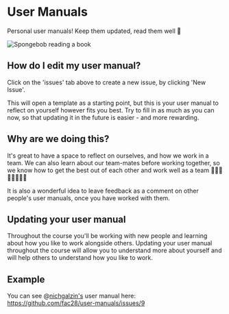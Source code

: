 # User Manuals

Personal user manuals! Keep them updated, read them well 📒

![Spongebob reading a book](https://media.giphy.com/media/WoWm8YzFQJg5i/giphy.gif)

## How do I edit my user manual?
Click on the 'issues' tab above to create a new issue, by clicking 'New Issue'.

This will open a template as a starting point, but this is your user manual to reflect on yourself however fits you best. Try to fill in as much as you can now, so that updating it in the future is easier - and more rewarding.

## Why are we doing this?
It's great to have a space to reflect on ourselves, and how we work in a team. We can also learn about our team-mates before working together, so we know how to get the best out of each other and work well as a team 🧑‍🤝‍🧑🧑🏼‍🤝‍🧑🏿

It is also a wonderful idea to leave feedback as a comment on other people's user manuals, once you have worked with them.

## Updating your user manual

Throughout the course you'll be working with new people and learning about how you like to work alongside others. Updating your user manual throughout the course will allow you to understand more about yourself and will help others to understand how you like to work.

## Example

You can see @[nichgalzin's](https://github.com/nichgalzin) user manual here: https://github.com/fac28/user-manuals/issues/9
